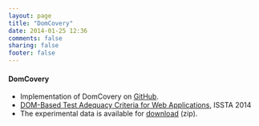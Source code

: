 ```yaml
---
layout: page
title: "DomCovery"
date: 2014-01-25 12:36
comments: false
sharing: false
footer: false
---
```


<h4>
DomCovery</h4>

<p>
  
  * Implementation of DomCovery on <a href="https://github.com/saltlab/DomCovery">GitHub</a>.
  * [DOM-Based Test Adequacy Criteria for Web Applications](/publications/domcovery_issta14.html), ISSTA 2014
  * The experimental data is available for <a href="http://www.ece.ubc.ca/~mehdi/data/Domcovery-ExperimentalData.zip">download</a> (zip).
  
<p> 
 